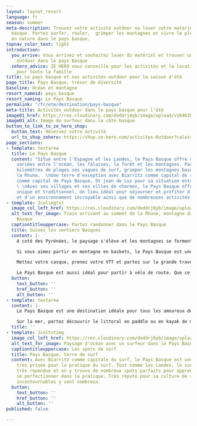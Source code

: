 ```yaml
---
layout: layout_resort
language: fr
season: summer
meta-description: Trouvez votre activité outdoor ou louer votre matériel dans le pays
  basque. Partez surfer, rouler,  grimper les montagnes et vivre le plein de sensation
  en nature dans le pays basque.
topnav_color_text: light
introduction:
  you_arrive: Vous arrivez et souhaitez louer du matériel et trouver une activité
    outdoor dans le pays Basque
  zehero_advice: ZE HERO vous conseille pour les activités et la location des équipements
    pour toute la famille
title: Le pays basque et ses activités outdoor pour la saison d'été
page_title: Pays Basque, trésor de diversité
baseline: Océan et montagne
resort_nameid: pays_basque
resort_naming: Le Pays Basque
permalink: "/fr/ete/destination/pays-basque"
meta-title: Activités outdoor dans le pays basque pour l'été
image01_href: https://res.cloudinary.com/deddrj0yb/image/upload/v1646386724/sebastian-mittermeier-zGJKL5Utq_w-unsplash_qldksv.jpg
image01_alt: Image de surfeur dans la côte basque
button_to_link_to_ze_hero_shop:
  button_text: Réservez votre activité
  url_to_shop_zehero: https://shop.ze-hero.com/activites-Outdoor?calessonstype=all&catypegenderlistsummer=all&calessonsactivitytype=Surf&start-date=
page_sections:
- template: textarea
  title: Le Pays Basque
  content: "Situé entre l'Espagne et les Landes, le Pays Basque offre une nature incroyablement
    variées entre l'océan, les falaises, la forêt et les montagnes. Partez sur les
    kilomètres de plages ses vagues de surf, grimper les montagnes basques tel que
    la Rhune.  \nUne terre d'exception avec Biarritz comme capital de surf, Bayonne
    comme capital de Pays Basque, St jean de Luz pour sa situation entre mer et montagne.
    \ \nAvec ses villages et ses villes de charmes, le Pays Basque offre un caractère
    unique et traditionnel. Un lieu idéal pour séjourner et profiter d'une nature
    et d'un environnement incroyable ainsi que de nombreuses activités outdoor."
- template: 2colimgtxt
  image_col_left_href: https://res.cloudinary.com/deddrj0yb/image/upload/v1646386756/skon-communication-rqwSdMJ8J-4-unsplash_gzsqhn.jpg
  alt_text_for_image: Train arrivant au sommet de la Rhune, montagne dans le Pays
    Basque
  captiontitleuppercase: Partez randonner dans le Pays Basque
  title: Suivez les sentiers Basques
  content: |-
    A coté des Pyrénées, le paysage s'élève et les montagnes se forment. Le Pays Basque c'est une terre pour randonner et découvrir des sommets. Que ce soit en famille, entre amis, en couple ou seul, vous trouverez des randonnées pour tout le monde. Partez au sommet de la Rhune, sommet mythique du Pays Basque, rencontrez les chevaux sauvages, empruntez également son petit train. Partez sur les sentiers des sommets comme le Mondarrain, les crêtes d'Iparla. Plus dans les terres et à la chaîne montagneuse des Pyrénées, vous trouverez d'innombrables sentiers de randonnée. Que ce soit en courant, en pratiquant le trail ou en randonnant, votre terrain de jeu et de découverte sera immense. Vous découvrirez des montagnes au vert éclatant pour des immersions dans des paysages uniques.

    Si vous aimez partir en montagne en baskets, le Pays Basque est une terre parfaite pour tous les amoureux de trail.

    Mettez votre casque, prenez votre VTT et partez sur la grande traversée VTT du Pays Basque. Un itinéraire sportif à travers les montagnes, pour une arrivée à Hendaye. Louer votre VTT et même votre VTT électrique et partez explorer les différents sentiers. Grimpez, roulez, descendez et profiter d'un cadre incroyable pour pratiquer le VTT.

    Le Pays Basque est aussi idéal pour partir à vélo de route. Que ce soit pour grimper les cols basques, découvrir les routes et les paysages à vélo tourisme, le bonheur des cyclistes sera comblé. Vous trouverez des séjours de plusieurs jours, avec des itinéraires à travers les montagnes ou vers St Jacques de Compostelle. Mais également des circuits à la journée pour tous les niveaux. Vous pourrez facilement louer votre matériel avec les nombreux magasins de location de vélo dans le Pays Basque.
  button:
    text_button: ''
    href_button: ''
    alt_button: ''
- template: textarea
  content: |-
    Le Pays Basque est une destination idéale pour tous les amoureux des activités des eaux vives. Vous trouverez de nombreux canyonings tels que Soussoueou, Ourdaïby, Oilloki dans la Haute Soule. Partez en groupe, passer un moment d'aventure en rafting sur la Nive ou en hydrospeed et canoë raft.

    Sur la mer, partez découvrir le littoral en paddle ou en kayak de mer. Découvrez les côtes basques du côté d'Abbadia et de Loïa pour des paysages sublimes. Testez-vous également à la pirogue hawaïenne à St Jean de Luz.
  title: ''
- template: 2coltxtimg
  image_col_left_href: https://res.cloudinary.com/deddrj0yb/image/upload/v1646386778/les-argonautes-vaM_-VPadBU-unsplash_zchmfx.jpg
  alt_text_for_image: Paysage d'océan avec un surfeur dans le Pays Basque
  captiontitleuppercase: Les spots de surf
  title: Pays Basque, terre de surf
  content: Avec Biarritz comme capitale du surf, le Pays Basque est une destination
    très prisée pour la pratique du surf. Tout comme les Landes, le surf est une activité
    très rependue et on y trouve de nombreux spots parfaits pour apprendre et même
    se perfectionner dans la pratique. Très réputé pour sa culture de surf, les spots
    incontournables y sont nombreux.
  button:
    text_button: ''
    href_button: ''
    alt_button: ''
published: false

---
```

